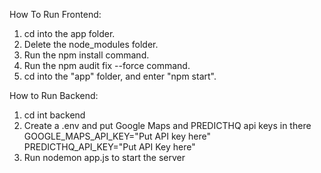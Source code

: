 How To Run Frontend:
1. cd into the app folder.
2. Delete the node_modules folder.
3. Run the npm install command.
4. Run the npm audit fix --force command.
5. cd into the "app" folder, and enter "npm start".

How to Run Backend:
1. cd int backend
2. Create a .env and put Google Maps and PREDICTHQ api keys in there
   GOOGLE_MAPS_API_KEY="Put API key here"
   PREDICTHQ_API_KEY="Put API Key here"
4. Run nodemon app.js to start the server

